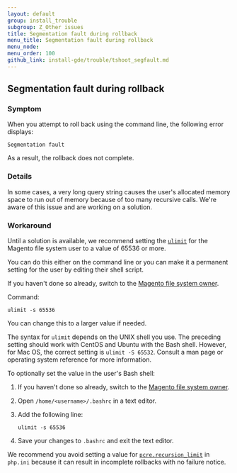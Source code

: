 ```yaml
---
layout: default
group: install_trouble
subgroup: Z_Other issues
title: Segmentation fault during rollback
menu_title: Segmentation fault during rollback
menu_node: 
menu_order: 100
github_link: install-gde/trouble/tshoot_segfault.md
---
```


<h2 id="install-trouble-segfault">Segmentation fault during rollback</h2>

### Symptom
When you attempt to roll back using the command line, the following error displays:

	Segmentation fault

As a result, the rollback does not complete.

### Details
In some cases, a very long query string causes the user's allocated memory space to run out of memory because of too many recursive calls. We're aware of this issue and are working on a solution.

### Workaround
Until a solution is available, we recommend setting the <a href="http://ss64.com/bash/ulimit.html" target="_blank">`ulimit`</a> for the Magento file system user to a value of 65536 or more.

You can do this either on the command line or you can make it a permanent setting for the user by editing their shell script.

If you haven't done so already, switch to the <a href="{{ site.gdeurl }}install-gde/prereq/apache-user.html">Magento file system owner</a>.

Command:

	ulimit -s 65536

You can change this to a larger value if needed.

<div class="bs-callout bs-callout-info">
   	<p>The syntax for <code>ulimit</code> depends on the UNIX shell you use. The preceding setting should work with CentOS and Ubuntu with the Bash shell. However, for Mac OS, the correct setting is <code>ulimit -S 65532</code>. Consult a man page or operating system reference for more information.</p>
</div>

To optionally set the value in the user's Bash shell:

1.	If you haven't done so already, switch to the <a href="{{ site.gdeurl }}install-gde/prereq/apache-user.html">Magento file system owner</a>.
2.	Open `/home/<username>/.bashrc` in a text editor.
3.	Add the following line:

		ulimit -s 65536

4.	Save your changes to `.bashrc` and exit the text editor.
	
<div class="bs-callout bs-callout-warning">
    <p>We recommend you avoid setting a value for <a href="http://php.net/manual/en/pcre.configuration.php" target="_blank"><code>pcre.recursion_limit</code></a> in <code>php.ini</code> because it can result in incomplete rollbacks with no failure notice.</p>
</div>
